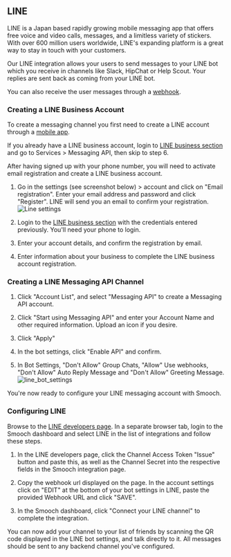## LINE

LINE is a Japan based rapidly growing mobile messaging app that offers free voice and video calls, messages, and a limitless variety of stickers. With over 600 million users worldwide, LINE's expanding platform is a great way to stay in touch with your customers.

Our LINE integration allows your users to send messages to your LINE bot which you receive in channels like Slack, HipChat or Help Scout. Your replies are sent back as coming from your LINE bot.

You can also receive the user messages through a [webhook](/rest#webhooks).

### Creating a LINE Business Account

To create a messaging channel you first need to create a LINE account through a [mobile app](http://line.me/en-US/download).

If you already have a LINE business account, login to [LINE business section](https://business.line.me) and go to Services > Messaging API, then skip to step 6.

After having signed up with your phone number, you will need to activate email registration and create a LINE business account.

1. Go in the settings (see screenshot below) > account and click on "Email registration". Enter your email address and password and click "Register". LINE will send you an email to confirm your registration. <span class="half-width-img">![Line settings](../images/line_settings.png)</span>

1. Login to the [LINE business section](https://business.line.me) with the credentials entered previously. You'll need your phone to login.

1. Enter your account details, and confirm the registration by email.

1. Enter information about your business to complete the LINE business account registration.

### Creating a LINE Messaging API Channel

1. Click "Account List", and select "Messaging API" to create a Messaging API account.

1. Click "Start using Messaging API" and enter your Account Name and other required information. Upload an icon if you desire.

1. Click "Apply"

1. In the bot settings, click "Enable API" and confirm.

1. In Bot Settings, "Don't Allow" Group Chats, "Allow" Use webhooks, "Don't Allow" Auto Reply Message and "Don't Allow" Greeting Message. <span class="half-width-img">![line_bot_settings](../images/line_bot_settings.png)</span>

You're now ready to configure your LINE messaging account with Smooch.

### Configuring LINE

Browse to the [LINE developers page](https://developers.line.me/ba). In a separate browser tab, login to the Smooch dashboard and select LINE in the list of integrations and follow these steps.

1. In the LINE developers page, click the Channel Access Token "Issue" button and paste this, as well as the Channel Secret into the respective fields in the Smooch integration page.

1. Copy the webhook url displayed on the page. In the account settings click on "EDIT" at the bottom of your bot settings in LINE, paste the provided Webhook URL and click "SAVE".

1. In the Smooch dashboard, click "Connect your LINE channel" to complete the integration.

You can now add your channel to your list of friends by scanning the QR code displayed in the LINE bot settings, and talk directly to it. All messages should be sent to any backend channel you've configured.
